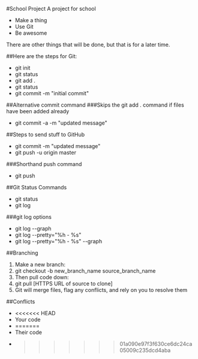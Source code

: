 #School Project
A project for school

- Make a thing
- Use Git
- Be awesome

There are other things that will be done, but that is for a later time.

##Here are the steps for Git:
- git init
- git status
- git add .
- git status
- git commit -m "initial commit"

##Alternative commit command
###Skips the git add . command if files have been added already
- git commit -a -m "updated message"

##Steps to send stuff to GitHub
- git commit -m "updated message"
- git push -u origin master

###Shorthand push command
- git push

##Git Status Commands
- git status
- git log

###git log options
- git log --graph
- git log --pretty="%h - %s"
- git log --pretty="%h - %s" --graph

##Branching
1. Make a new branch:
2. git checkout -b new_branch_name source_branch_name
3. Then pull code down:
4. git pull [HTTPS URL of source to clone]
5. Git will merge files, flag any conflicts, and rely on you to resolve them

##Conflicts
- <<<<<<< HEAD
- Your code
- =======
- Their code
- >>>>>>> 01a090e97f3f630ce6dc24ca05009c235dcd4aba

